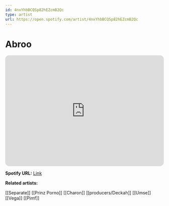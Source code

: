 ```yaml
---
id: 4nxYhbBCQSp82hEZcmB2Qc
type: artist
url: https://open.spotify.com/artist/4nxYhbBCQSp82hEZcmB2Qc
---
```

# Abroo

<iframe style="border-radius:12px" src="https://open.spotify.com/embed/artist/4nxYhbBCQSp82hEZcmB2Qc" width="100%" height="352" frameBorder="0" allowfullscreen="" allow="autoplay; clipboard-write; encrypted-media; fullscreen; picture-in-picture" loading="lazy"></iframe>

**Spotify URL:** [Link](https://open.spotify.com/artist/4nxYhbBCQSp82hEZcmB2Qc)

**Related artists:**

[[Separate]]
[[Prinz Porno]]
[[Charon]]
[[producers/Deckah]]
[[Umse]]
[[Vega]]
[[Pimf]]
